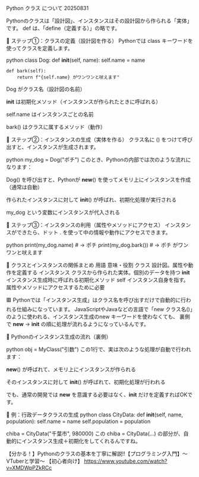 Python クラス について 20250831

Pythonのクラスは「設計図」、インスタンスはその設計図から作られる「実体」です。
def は、「define（定義する）」の略です。

🧱 ステップ①：クラスの定義（設計図を作る）
Pythonでは class キーワードを使ってクラスを定義します。

python
class Dog:
    def __init__(self, name):
        self.name = name

    def bark(self):
        return f"{self.name} がワンワンと吠えます"
Dog がクラス名（設計図の名前）

__init__ は初期化メソッド（インスタンスが作られたときに呼ばれる）

self.name はインスタンスごとの名前

bark() はクラスに属するメソッド（動作）

🧪 ステップ②：インスタンスの生成（実体を作る）
クラス名に () をつけて呼び出すと、インスタンスが生成されます。

python
my_dog = Dog("ポチ")
このとき、Pythonの内部では次のような流れになります：

Dog() を呼び出すと、Pythonが __new__() を使ってメモリ上にインスタンスを作成（通常は自動）

作られたインスタンスに対して __init__() が呼ばれ、初期化処理が実行される

my_dog という変数にインスタンスが代入される

🧠 ステップ③：インスタンスの利用（属性やメソッドにアクセス）
インスタンスができたら、ドット . を使って中の情報や動作にアクセスできます。

python
print(my_dog.name)       # → ポチ
print(my_dog.bark())     # → ポチ がワンワンと吠えます

🧩 クラスとインスタンスの関係まとめ
用語	        意味・役割
クラス	        設計図。属性や動作を定義する
インスタンス	クラスから作られた実体。個別のデータを持つ
__init__	   インスタンス生成時に呼ばれる初期化メソッド
self	       インスタンス自身を指す。属性やメソッドにアクセスするために必要

🟥 Pythonでは「インスタンス生成」はクラス名を呼び出すだけで自動的に行われる仕組みになっています。
JavaScriptやJavaなどの言語で「new クラス名()」のように使われる、インスタンス生成のnew キーワードを使わなくても、
裏側で __new__ → __init__ の順に処理が流れるようになっているんです。


🔁 Pythonのインスタンス生成の流れ（裏側）

python
obj = MyClass("引数")
この1行で、実は次のような処理が自動で行われます：

__new__() が呼ばれて、メモリ上にインスタンスが作られる

そのインスタンスに対して __init__() が呼ばれて、初期化処理が行われる

でも、通常の開発では __new__ を意識する必要はなく、__init__ だけを定義すればOKです。

🧪 例：行政データクラスの生成
python
class CityData:
    def __init__(self, name, population):
        self.name = name
        self.population = population

chiba = CityData("千葉市", 980000)
この chiba = CityData(...) の部分が、自動的にインスタンス生成＋初期化をしてくれるんですね。


【分かる！】Pythonのクラスの基本を丁寧に解説!!【プログラミング入門】〜VTuberと学習〜 【初心者向け】
https://www.youtube.com/watch?v=XMDWpPZkRCc